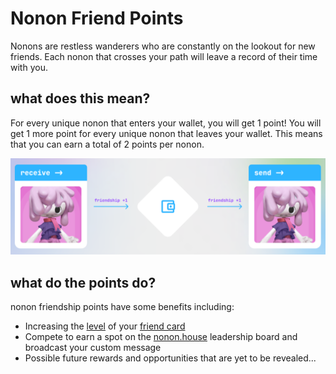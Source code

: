 # Nonon Friend Points

Nonons are restless wanderers who are constantly on the lookout for new friends.
Each nonon that crosses your path will leave a record of their time with you.

## what does this mean?

For every unique nonon that enters your wallet, you will get 1 point!
You will get 1 more point for every unique nonon that leaves your wallet.
This means that you can earn a total of 2 points per nonon. 

![friendship points](../img/points.png "nonon friend points")

## what do the points do?

nonon friendship points have some benefits including:
- Increasing the [level](./levels.md) of your [friend card](../card.md)
- Compete to earn a spot on the [nonon.house](nonon.house) leadership board and broadcast your custom message 
- Possible future rewards and opportunities that are yet to be revealed...
